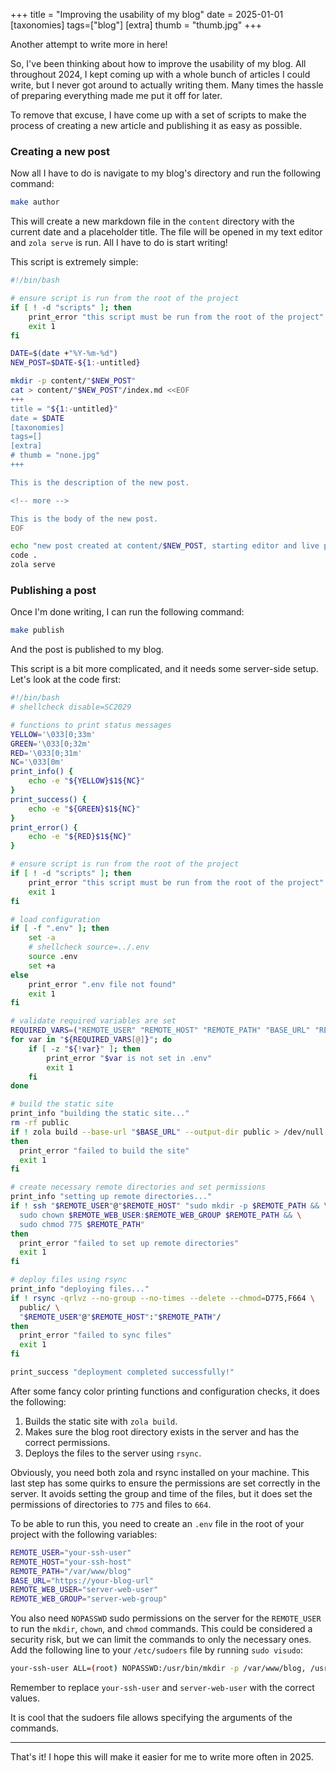 +++
title = "Improving the usability of my blog"
date = 2025-01-01
[taxonomies]
tags=["blog"]
[extra]
thumb = "thumb.jpg"
+++

Another attempt to write more in here!

<!-- more -->

So, I've been thinking about how to improve the usability of my blog. All throughout
2024, I kept coming up with a whole bunch of articles I could write, but I never
got around to actually writing them. Many times the hassle of preparing everything
made me put it off for later.

To remove that excuse, I have come up with a set of scripts to make the process of
creating a new article and publishing it as easy as possible.

### Creating a new post

Now all I have to do is navigate to my blog's directory and run the following command:

```bash
make author
```

This will create a new markdown file in the `content` directory with the current date
and a placeholder title. The file will be opened in my text editor and `zola serve`
is run. All I have to do is start writing!

This script is extremely simple:

```bash
#!/bin/bash

# ensure script is run from the root of the project
if [ ! -d "scripts" ]; then
    print_error "this script must be run from the root of the project"
    exit 1
fi

DATE=$(date +"%Y-%m-%d")
NEW_POST=$DATE-${1:-untitled}

mkdir -p content/"$NEW_POST"
cat > content/"$NEW_POST"/index.md <<EOF
+++
title = "${1:-untitled}"
date = $DATE
[taxonomies]
tags=[]
[extra]
# thumb = "none.jpg"
+++

This is the description of the new post.

<!-- more -->

This is the body of the new post.
EOF

echo "new post created at content/$NEW_POST, starting editor and live preview..."
code .
zola serve
```


### Publishing a post

Once I'm done writing, I can run the following command:

```bash
make publish
```

And the post is published to my blog.

This script is a bit more complicated, and it needs some server-side setup. Let's
look at the code first:

```bash
#!/bin/bash
# shellcheck disable=SC2029

# functions to print status messages
YELLOW='\033[0;33m'
GREEN='\033[0;32m'
RED='\033[0;31m'
NC='\033[0m'
print_info() {
    echo -e "${YELLOW}$1${NC}"
}
print_success() {
    echo -e "${GREEN}$1${NC}"
}
print_error() {
    echo -e "${RED}$1${NC}"
}

# ensure script is run from the root of the project
if [ ! -d "scripts" ]; then
    print_error "this script must be run from the root of the project"
    exit 1
fi

# load configuration
if [ -f ".env" ]; then
    set -a
    # shellcheck source=../.env
    source .env
    set +a
else
    print_error ".env file not found"
    exit 1
fi

# validate required variables are set
REQUIRED_VARS=("REMOTE_USER" "REMOTE_HOST" "REMOTE_PATH" "BASE_URL" "REMOTE_WEB_USER" "REMOTE_WEB_GROUP")
for var in "${REQUIRED_VARS[@]}"; do
    if [ -z "${!var}" ]; then
        print_error "$var is not set in .env"
        exit 1
    fi
done

# build the static site
print_info "building the static site..."
rm -rf public
if ! zola build --base-url "$BASE_URL" --output-dir public > /dev/null
then
  print_error "failed to build the site"
  exit 1
fi

# create necessary remote directories and set permissions
print_info "setting up remote directories..."
if ! ssh "$REMOTE_USER"@"$REMOTE_HOST" "sudo mkdir -p $REMOTE_PATH && \
  sudo chown $REMOTE_WEB_USER:$REMOTE_WEB_GROUP $REMOTE_PATH && \
  sudo chmod 775 $REMOTE_PATH"
then
  print_error "failed to set up remote directories"
  exit 1
fi

# deploy files using rsync
print_info "deploying files..."
if ! rsync -qrlvz --no-group --no-times --delete --chmod=D775,F664 \
  public/ \
  "$REMOTE_USER"@"$REMOTE_HOST":"$REMOTE_PATH"/
then
  print_error "failed to sync files"
  exit 1
fi

print_success "deployment completed successfully!"
```

After some fancy color printing functions and configuration checks, it does the following:

1. Builds the static site with `zola build`.
2. Makes sure the blog root directory exists in the server and has the correct permissions.
3. Deploys the files to the server using `rsync`.

Obviously, you need both zola and rsync installed on your machine. This last step has some
quirks to ensure the permissions are set correctly in the server. It avoids setting the group
and time of the files, but it does set the permissions of directories to `775` and files to `664`.

To be able to run this, you need to create an `.env` file in the root of your project
with the following variables:

```bash
REMOTE_USER="your-ssh-user"
REMOTE_HOST="your-ssh-host"
REMOTE_PATH="/var/www/blog"
BASE_URL="https://your-blog-url"
REMOTE_WEB_USER="server-web-user"
REMOTE_WEB_GROUP="server-web-group"
```

You also need `NOPASSWD` sudo permissions on the server for the `REMOTE_USER` to run the
`mkdir`, `chown`, and `chmod` commands. This could be considered a security risk, but
we can limit the commands to only the necessary ones. Add the following line to your
`/etc/sudoers` file by running `sudo visudo`:

```bash
your-ssh-user ALL=(root) NOPASSWD:/usr/bin/mkdir -p /var/www/blog, /usr/bin/chown your-ssh-user\:server-web-user /var/www/blog, /usr/bin/chmod 775 /var/www/blog
```

Remember to replace `your-ssh-user` and `server-web-user` with the correct values.

It is cool that the sudoers file allows specifying the arguments of the commands.

---

That's it! I hope this will make it easier for me to write more often in 2025.
